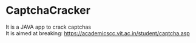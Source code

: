 # CaptchaCracker
It is a JAVA app to crack captchas </br>
It is aimed at breaking: https://academicscc.vit.ac.in/student/captcha.asp
